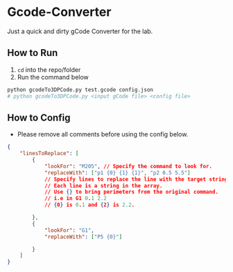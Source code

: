 # Gcode-Converter
Just a quick and dirty gCode Converter for the lab.

## How to Run
1. `cd` into the repo/folder
2. Run the command below
```bash
python gcodeTo3DPCode.py test.gcode config.json
# python gcodeTo3DPCode.py <input gCode file> <config file>
```

## How to Config

 - Please remove all comments before using the config below.

```json
{
    "linesToReplace": [
        {
            "lookFor": "M205", // Specify the command to look for.
            "replaceWith": ["p1 {0} {1} {1}", "p2 0.5 5.5"] 
            // Specify lines to replace the line with the target string. 
            // Each line is a string in the array. 
            // Use {} to bring perimeters from the original command. 
            // i.e in G1 0.1 2.2
            // {0} is 0.1 and {2} is 2.2.

        },
        {
            "lookFor": "G1",
            "replaceWith": ["P5 {0}"]

        }
    ]
}
```
